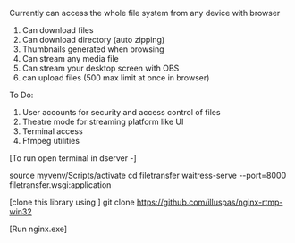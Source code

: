 Currently can access the whole file system from any device with browser
1. Can download files 
2. Can download directory (auto zipping)
3. Thumbnails generated when browsing
4. Can stream any media file
5. Can stream your desktop screen with OBS
6. can upload files (500 max limit at once in browser)

To Do:
1. User accounts for security and access control of files
2. Theatre mode for streaming platform like UI
3. Terminal access
4. Ffmpeg utilities

[To run open terminal in dserver -] 

source myvenv/Scripts/activate
cd filetransfer
waitress-serve --port=8000 filetransfer.wsgi:application

[clone this library using ]
git clone https://github.com/illuspas/nginx-rtmp-win32

[Run nginx.exe]

